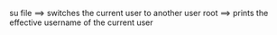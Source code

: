 su file ==> switches the current user to another user
root ==>  prints the effective username of the current user
